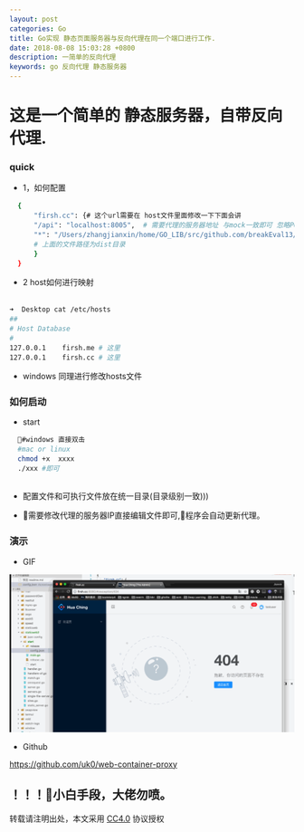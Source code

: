 ```yaml
---
layout: post
categories: Go
title: Go实现 静态页面服务器与反向代理在同一个端口进行工作.
date: 2018-08-08 15:03:28 +0800
description: 一简单的反向代理
keywords: go 反向代理 静态服务器
---
```


# 这是一个简单的 静态服务器，自带反向代理.


### quick

  * 1，如何配置
  ```bash
    {
        "firsh.cc": {# 这个url需要在 host文件里面修改一下下面会讲
        "/api": "localhost:8005",  # 需要代理的服务器地址 与mock一致即可 忽略POST，GET DELETE等方法
        "*": "/Users/zhangjianxin/home/GO_LIB/src/github.com/breakEval13/libs/lib/staticweb/root"
        # 上面的文件路径为dist目录
        }
    }
  ```


  * 2 host如何进行映射

  ```bash

➜  Desktop cat /etc/hosts
##
# Host Database
#
127.0.0.1    firsh.me # 这里
127.0.0.1    firsh.cc # 这里

  ```
  * windows 同理进行修改hosts文件



### 如何启动

  * start
  ```bash
    #windows 直接双击
    #mac or linux
    chmod +x  xxxx
    ./xxx #即可
    
  ```
  * 配置文件和可执行文件放在统一目录(目录级别一致)))
    

  * 需要修改代理的服务器IP直接编辑文件即可,程序会自动更新代理。



###  演示
  * GIF

  ![](/static/demos/1f4abb63-ed08-4004-a612-427a32ee6fb5.gif)
  
  * Github

  https://github.com/uk0/web-container-proxy

## ！！！小白手段，大佬勿喷。



转载请注明出处，本文采用 [CC4.0](http://creativecommons.org/licenses/by-nc-nd/4.0/) 协议授权
